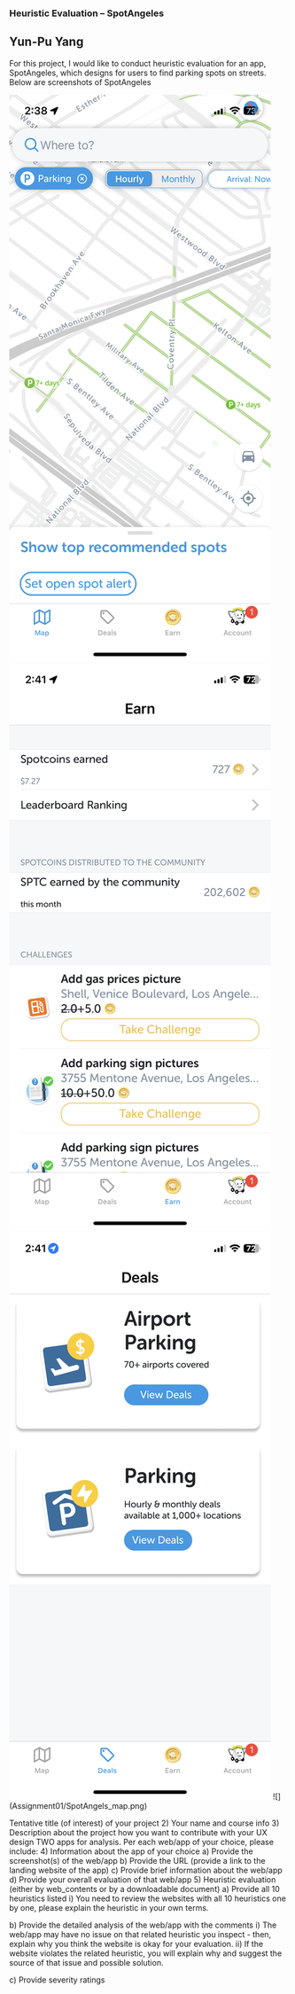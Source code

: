 ### Heuristic Evaluation – SpotAngeles 
## Yun-Pu Yang 

For this project, I would like to conduct heuristic evaluation for an app, SpotAngeles, which designs for users to find parking spots on streets. 
Below are screenshots of SpotAngeles

<img src="./SpotAngelsmap.png">
<img src="./SpotAngelsearn.png">
<img src="./SpotAngelsdeal.png">
![](Assignment01/SpotAngels_map.png)

Tentative title (of interest) of your project
2) Your name and course info
3) Description about the project how you want to contribute with your UX design
TWO apps for analysis. Per each web/app of your choice, please include:
4) Information about the app of your choice
a) Provide the screenshot(s) of the web/app
b) Provide the URL (provide a link to the landing website of the app)
c) Provide brief information about the web/app
d) Provide your overall evaluation of that web/app
5) Heuristic evaluation (either by web_contents or by a downloadable document)
a) Provide all 10 heuristics listed
i) You need to review the websites with all 10 heuristics one by one, please
explain the heuristic in your own terms.

b) Provide the detailed analysis of the web/app with the comments
i) The web/app may have no issue on that related heuristic you inspect -
then, explain why you think the website is okay for your evaluation.
ii) If the website violates the related heuristic, you will explain why and
suggest the source of that issue and possible solution.

c) Provide severity ratings
